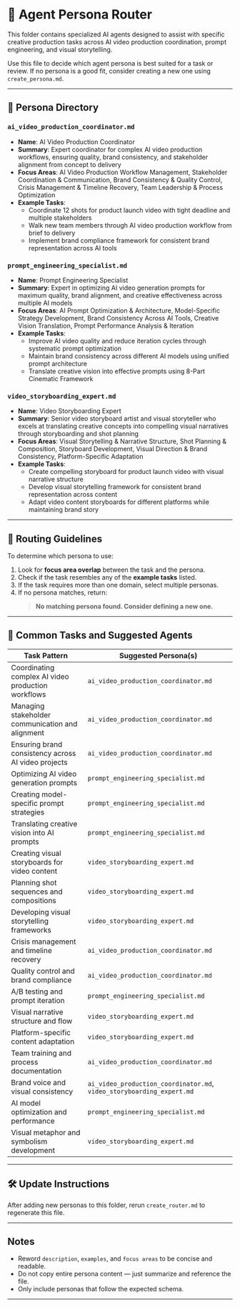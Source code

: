# 🧭 Agent Persona Router

This folder contains specialized AI agents designed to assist with specific creative production tasks across AI video production coordination, prompt engineering, and visual storytelling.

Use this file to decide which agent persona is best suited for a task or review. If no persona is a good fit, consider creating a new one using `create_persona.md`.

---

## 🧠 Persona Directory

### `ai_video_production_coordinator.md`
- **Name**: AI Video Production Coordinator
- **Summary**: Expert coordinator for complex AI video production workflows, ensuring quality, brand consistency, and stakeholder alignment from concept to delivery
- **Focus Areas**: AI Video Production Workflow Management, Stakeholder Coordination & Communication, Brand Consistency & Quality Control, Crisis Management & Timeline Recovery, Team Leadership & Process Optimization
- **Example Tasks**:
  - Coordinate 12 shots for product launch video with tight deadline and multiple stakeholders
  - Walk new team members through AI video production workflow from brief to delivery
  - Implement brand compliance framework for consistent brand representation across AI tools

### `prompt_engineering_specialist.md`
- **Name**: Prompt Engineering Specialist
- **Summary**: Expert in optimizing AI video generation prompts for maximum quality, brand alignment, and creative effectiveness across multiple AI models
- **Focus Areas**: AI Prompt Optimization & Architecture, Model-Specific Strategy Development, Brand Consistency Across AI Tools, Creative Vision Translation, Prompt Performance Analysis & Iteration
- **Example Tasks**:
  - Improve AI video quality and reduce iteration cycles through systematic prompt optimization
  - Maintain brand consistency across different AI models using unified prompt architecture
  - Translate creative vision into effective prompts using 8-Part Cinematic Framework

### `video_storyboarding_expert.md`
- **Name**: Video Storyboarding Expert
- **Summary**: Senior video storyboard artist and visual storyteller who excels at translating creative concepts into compelling visual narratives through storyboarding and shot planning
- **Focus Areas**: Visual Storytelling & Narrative Structure, Shot Planning & Composition, Storyboard Development, Visual Direction & Brand Consistency, Platform-Specific Adaptation
- **Example Tasks**:
  - Create compelling storyboard for product launch video with visual narrative structure
  - Develop visual storytelling framework for consistent brand representation across content
  - Adapt video content storyboards for different platforms while maintaining brand story

---

## 📌 Routing Guidelines

To determine which persona to use:

1. Look for **focus area overlap** between the task and the persona.
2. Check if the task resembles any of the **example tasks** listed.
3. If the task requires more than one domain, select multiple personas.
4. If no persona matches, return:
   > **No matching persona found. Consider defining a new one.**

---

## 🔁 Common Tasks and Suggested Agents

| Task Pattern | Suggested Persona(s) |
|--------------|----------------------|
| Coordinating complex AI video production workflows | `ai_video_production_coordinator.md` |
| Managing stakeholder communication and alignment | `ai_video_production_coordinator.md` |
| Ensuring brand consistency across AI video projects | `ai_video_production_coordinator.md` |
| Optimizing AI video generation prompts | `prompt_engineering_specialist.md` |
| Creating model-specific prompt strategies | `prompt_engineering_specialist.md` |
| Translating creative vision into AI prompts | `prompt_engineering_specialist.md` |
| Creating visual storyboards for video content | `video_storyboarding_expert.md` |
| Planning shot sequences and compositions | `video_storyboarding_expert.md` |
| Developing visual storytelling frameworks | `video_storyboarding_expert.md` |
| Crisis management and timeline recovery | `ai_video_production_coordinator.md` |
| Quality control and brand compliance | `ai_video_production_coordinator.md` |
| A/B testing and prompt iteration | `prompt_engineering_specialist.md` |
| Visual narrative structure and flow | `video_storyboarding_expert.md` |
| Platform-specific content adaptation | `video_storyboarding_expert.md` |
| Team training and process documentation | `ai_video_production_coordinator.md` |
| Brand voice and visual consistency | `ai_video_production_coordinator.md`, `video_storyboarding_expert.md` |
| AI model optimization and performance | `prompt_engineering_specialist.md` |
| Visual metaphor and symbolism development | `video_storyboarding_expert.md` |

---

## 🛠️ Update Instructions

After adding new personas to this folder, rerun `create_router.md` to regenerate this file.

---

## Notes

- Reword `description`, `examples`, and `focus areas` to be concise and readable.
- Do not copy entire persona content — just summarize and reference the file.
- Only include personas that follow the expected schema.

---
